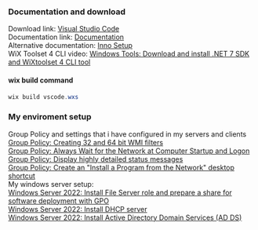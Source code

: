 ### Documentation and download
Download link: [Visual Studio Code](https://code.visualstudio.com/Download) <br />
Documentation link: [Documentation](https://code.visualstudio.com/docs/setup/windows) <br />
Alternative documentation: [Inno Setup](https://jrsoftware.org/ishelp/index.php?topic=setupcmdline) <br />
WiX Toolset 4 CLI video: [Windows Tools: Download and install .NET 7 SDK and WiXtoolset 4 CLI tool](https://youtu.be/ukrIlmadTjw) <br />

#### wix build command
```powershell
wix build vscode.wxs
```


### My enviroment setup
Group Policy and settings that i have configured in my servers and clients <br />
[Group Policy: Creating 32 and 64 bit WMI filters](https://youtu.be/ffBIiQaVXGM) <br />
[Group Policy: Always Wait for the Network at Computer Startup and Logon](https://youtu.be/8BF0rU7peNk) <br />
[Group Policy: Display highly detailed status messages](https://youtu.be/2LB51n4O1Lk) <br />
[Group Policy: Create an "Install a Program from the Network" desktop shortcut](https://youtu.be/s_pMiG0F0ho) <br />
My windows server setup: <br />
[Windows Server 2022: Install File Server role and prepare a share for software deployment with GPO](https://youtu.be/jEWSdC2qwyA) <br />
[Windows Server 2022: Install DHCP server](https://youtu.be/8n0MD9stQis) <br />
[Windows Server 2022: Install Active Directory Domain Services (AD DS)](https://youtu.be/1cYewbW3Tl0) <br />
